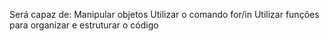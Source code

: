 Será capaz de:
	Manipular objetos
	Utilizar o comando for/in
	Utilizar funções para organizar e estruturar o código
